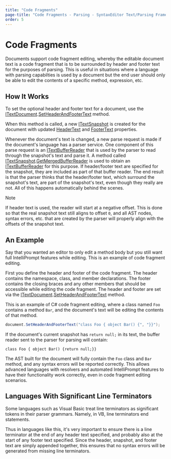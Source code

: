 ```yaml
---
title: "Code Fragments"
page-title: "Code Fragments - Parsing - SyntaxEditor Text/Parsing Framework"
order: 5
---
```

# Code Fragments

Documents support code fragment editing, whereby the editable document text is a code fragment that is to be surrounded by header and footer text for the purposes of parsing.  This is useful in situations where a language with parsing capabilties is used by a document but the end user should only be able to edit the contents of a specific method, expression, etc.

## How It Works

To set the optional header and footer text for a document, use the [ITextDocument](xref:ActiproSoftware.Text.ITextDocument).[SetHeaderAndFooterText](xref:ActiproSoftware.Text.ITextDocument.SetHeaderAndFooterText*) method.

When this method is called, a new [ITextSnapshot](xref:ActiproSoftware.Text.ITextSnapshot) is created for the document with updated [HeaderText](xref:ActiproSoftware.Text.ITextSnapshot.HeaderText) and [FooterText](xref:ActiproSoftware.Text.ITextSnapshot.FooterText) properties.

Whenever the document's text is changed, a new parse request is made if the document's language has a parser service.  One component of this parse request is an [ITextBufferReader](xref:ActiproSoftware.Text.ITextBufferReader) that is used by the parser to read through the snapshot's text and parse it.  A method called [ITextSnapshot](xref:ActiproSoftware.Text.ITextSnapshot).[GetMergedBufferReader](xref:ActiproSoftware.Text.ITextSnapshot.GetMergedBufferReader*) is used to obtain an [ITextBufferReader](xref:ActiproSoftware.Text.ITextBufferReader) for this purpose.  If header/footer text are specified for the snapshot, they are included as part of that buffer reader.  The end result is that the parser thinks that the header/footer text, which surround the snapshot's text, are part of the snapshot's text, even though they really are not.  All of this happens automatically behind the scenes.

> [!NOTE]
> If header text is used, the reader will start at a negative offset.  This is done so that the real snapshot text still aligns to offset `0`, and all AST nodes, syntax errors, etc. that are created by the parser will properly align with the offsets of the snapshot text.

## An Example

Say that you wanted an editor to only edit a method body but you still want full IntelliPrompt features while editing.  This is an example of code fragment editing.

First you define the header and footer of the code fragment.  The header contains the namespace, class, and member declarations.  The footer contains the closing braces and any other members that should be accessible while editing the code fragment.  The header and footer are set via the [ITextDocument](xref:ActiproSoftware.Text.ITextDocument).[SetHeaderAndFooterText](xref:ActiproSoftware.Text.ITextDocument.SetHeaderAndFooterText*) method.

This is an example of C# code fragment editing, where a class named `Foo` contains a method `Bar`, and the document's text will be editing the contents of that method.

```csharp
document.SetHeaderAndFooterText("class Foo { object Bar() {", "}}");
```

If the document's current snapshot has `return null;` in its text, the buffer reader sent to the parser for parsing will contain:

```
class Foo { object Bar() {return null;}}
```

The AST built for the document will fully contain the `Foo` class and `Bar` method, and any syntax errors will be reported correctly.  This allows advanced languages with resolvers and automated IntelliPrompt features to have their functionality work correctly, even in code fragment editing scenarios.

## Languages With Significant Line Terminators

Some languages such as Visual Basic treat line terminators as significant tokens in their parser grammars.  Namely, in VB, line terminators end statements.

Thus in languages like this, it's very important to ensure there is a line terminator at the end of any header text specified, and probably also at the start of any footer text specified.  Since the header, snapshot, and footer text are simply appended together, this ensures that no syntax errors will be generated from missing line terminators.
